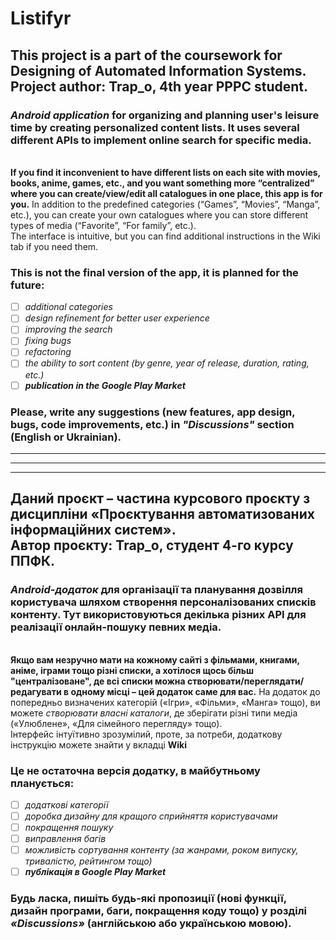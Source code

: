 # Listifyr

## This project is a part of the coursework for Designing of Automated Information Systems.<br>Project author: Trap_o, 4th year PPPC student.
### *Android application* for organizing and planning user's leisure time by creating personalized content lists. It uses several different APIs to implement online search for specific media.

<br>**If you find it inconvenient to have different lists on each site with movies, books, anime, games, etc., and you want something more “centralized” where you can create/view/edit all catalogues in one place, this app is for you.** In addition to the predefined categories (“Games”, “Movies”, “Manga”, etc.), you can create your own catalogues where you can store different types of media (“Favorite”, “For family”, etc.).
<br>The interface is intuitive, but you can find additional instructions in the Wiki tab if you need them.

### This is not the final version of the app, it is planned for the future:
- [ ] *additional categories<br>*
- [ ] *design refinement for better user experience<br>*
- [ ] *improving the search<br>*
- [ ] *fixing bugs<br>*
- [ ] *refactoring<br>*
- [ ] *the ability to sort content (by genre, year of release, duration, rating, etc.)<br>*
- [ ] ***publication in the Google Play Market***

### Please, write any suggestions (new features, app design, bugs, code improvements, etc.) in ***"Discussions"*** section (English or Ukrainian).

---
---
---

## Даний проєкт – частина курсового проєкту з дисципліни «Проєктування автоматизованих інформаційних систем».<br>Автор проєкту: Trap_o, студент 4-го курсу ППФК.
### *Android-додаток* для організації та планування дозвілля користувача шляхом створення персоналізованих списків контенту. Тут використовуються декілька різних API для реалізації онлайн-пошуку певних медіа.

<br>**Якщо вам незручно мати на кожному сайті з фільмами, книгами, аніме, іграми тощо різні списки, а хотілося щось більш "централізоване", де всі списки можна створювати/переглядати/редагувати в одному місці – цей додаток саме для вас.** На додаток до попередньо визначених категорій («Ігри», «Фільми», «Манга» тощо), ви можете *створювати власні каталоги*, де зберігати різні типи медіа («Улюблене», «Для сімейного перегляду» тощо).
<br>Інтерфейс інтуїтивно зрозумілий, проте, за потреби, додаткову інструкцію можете знайти у вкладці **Wiki**

### Це не остаточна версія додатку, в майбутньому планується:
- [ ] *додаткові категорії*
- [ ] *доробка дизайну для кращого сприйняття користувачами*
- [ ] *покращення пошуку*
- [ ] *виправлення багів*
- [ ] *можливість сортування контенту (за жанрами, роком випуску, тривалістю, рейтингом тощо)*
- [ ] ***публікація в Google Play Market***

### Будь ласка, пишіть будь-які пропозиції (нові функції, дизайн програми, баги, покращення коду тощо) у розділі ***«Discussions»*** (англійською або українською мовою).
